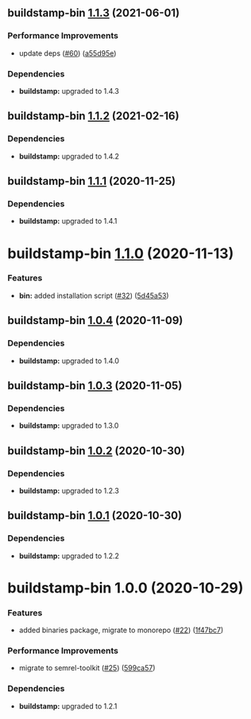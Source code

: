 ## buildstamp-bin [1.1.3](https://github.com/qiwi/buildstamp/compare/buildstamp-bin@1.1.2...buildstamp-bin@1.1.3) (2021-06-01)


### Performance Improvements

* update deps ([#60](https://github.com/qiwi/buildstamp/issues/60)) ([a55d95e](https://github.com/qiwi/buildstamp/commit/a55d95e95355e87fe2421b20a0056adee48b4327))





### Dependencies

* **buildstamp:** upgraded to 1.4.3

## buildstamp-bin [1.1.2](https://github.com/qiwi/buildstamp/compare/buildstamp-bin@1.1.1...buildstamp-bin@1.1.2) (2021-02-16)





### Dependencies

* **buildstamp:** upgraded to 1.4.2

## buildstamp-bin [1.1.1](https://github.com/qiwi/buildstamp/compare/buildstamp-bin@1.1.0...buildstamp-bin@1.1.1) (2020-11-25)





### Dependencies

* **buildstamp:** upgraded to 1.4.1

# buildstamp-bin [1.1.0](https://github.com/qiwi/buildstamp/compare/buildstamp-bin@1.0.4...buildstamp-bin@1.1.0) (2020-11-13)


### Features

* **bin:** added installation script ([#32](https://github.com/qiwi/buildstamp/issues/32)) ([5d45a53](https://github.com/qiwi/buildstamp/commit/5d45a53a10f9e843fbb5b05413c45d3f6897c432))

## buildstamp-bin [1.0.4](https://github.com/qiwi/buildstamp/compare/buildstamp-bin@1.0.3...buildstamp-bin@1.0.4) (2020-11-09)





### Dependencies

* **buildstamp:** upgraded to 1.4.0

## buildstamp-bin [1.0.3](https://github.com/qiwi/buildstamp/compare/buildstamp-bin@1.0.2...buildstamp-bin@1.0.3) (2020-11-05)





### Dependencies

* **buildstamp:** upgraded to 1.3.0

## buildstamp-bin [1.0.2](https://github.com/qiwi/buildstamp/compare/buildstamp-bin@1.0.1...buildstamp-bin@1.0.2) (2020-10-30)





### Dependencies

* **buildstamp:** upgraded to 1.2.3

## buildstamp-bin [1.0.1](https://github.com/qiwi/buildstamp/compare/buildstamp-bin@1.0.0...buildstamp-bin@1.0.1) (2020-10-30)





### Dependencies

* **buildstamp:** upgraded to 1.2.2

# buildstamp-bin 1.0.0 (2020-10-29)


### Features

* added binaries package, migrate to monorepo ([#22](https://github.com/qiwi/buildstamp/issues/22)) ([1f47bc7](https://github.com/qiwi/buildstamp/commit/1f47bc7f881f1ca23d803cd8ad266a106c0d09cd))


### Performance Improvements

* migrate to semrel-toolkit ([#25](https://github.com/qiwi/buildstamp/issues/25)) ([599ca57](https://github.com/qiwi/buildstamp/commit/599ca57f904d574e59e675690de9da079e188298))





### Dependencies

* **buildstamp:** upgraded to 1.2.1
